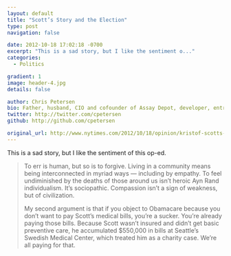 ```yaml
---
layout: default
title: "Scott’s Story and the Election"
type: post
navigation: false

date: 2012-10-18 17:02:18 -0700
excerpt: "This is a sad story, but I like the sentiment o..."
categories:
  - Politics

gradient: 1
image: header-4.jpg
details: false

author: Chris Petersen
bio: Father, husband, CIO and cofounder of Assay Depot, developer, entrepreneur and technologist.
twitter: http://twitter.com/cpetersen
github: http://github.com/cpetersen

original_url: http://www.nytimes.com/2012/10/18/opinion/kristof-scotts-story-and-the-election.html?smid=tw-share&_r=0
---
```



This is a sad story, but I like the sentiment of this op-ed.

 > 
 > 
 > To err is human, but so is to forgive. Living in a community means being interconnected in myriad ways — including by empathy. To feel undiminished by the deaths of those around us isn’t heroic Ayn Rand individualism. It’s sociopathic. Compassion isn’t a sign of weakness, but of civilization.
 > 
 > My second argument is that if you object to Obamacare because you don’t want to pay Scott’s medical bills, you’re a sucker. You’re already paying those bills. Because Scott wasn’t insured and didn’t get basic preventive care, he accumulated $550,000 in bills at Seattle’s Swedish Medical Center, which treated him as a charity case. We’re all paying for that.
 > 
 > 
